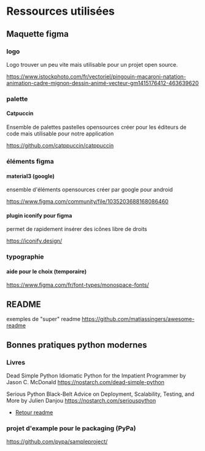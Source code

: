 # Ressources utilisées

## Maquette figma

### logo

Logo trouver un peu vite mais utilisable pour un projet open source.

<https://www.istockphoto.com/fr/vectoriel/pingouin-macaroni-natation-animation-cadre-mignon-dessin-animé-vecteur-gm1415176412-463639620>

### palette

#### Catpuccin

Ensemble de palettes pastelles opensources créer pour les éditeurs de code mais utilisable pour notre application

<https://github.com/catppuccin/catppuccin>

### éléments figma

#### material3 (google)

ensemble d'éléments opensources créer par google pour android

<https://www.figma.com/community/file/1035203688168086460>

#### plugin iconify pour figma

permet de rapidement insérer des icônes libre de droits

<https://iconify.design/>

### typographie

#### aide pour le choix (temporaire)

<https://www.figma.com/fr/font-types/monospace-fonts/>

## README

exemples de "super" readme
<https://github.com/matiassingers/awesome-readme>

## Bonnes pratiques python modernes

### Livres

Dead Simple Python
Idiomatic Python for the Impatient Programmer
by Jason C. McDonald
<https://nostarch.com/dead-simple-python>

Serious Python
Black-Belt Advice on Deployment, Scalability, Testing, and More
by Julien Danjou
<https://nostarch.com/seriouspython>

* [Retour readme](../README.md)

### projet d'example pour le packaging (PyPa)

<https://github.com/pypa/sampleproject/>
